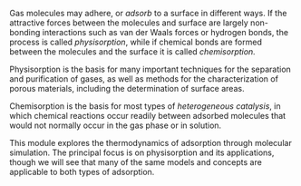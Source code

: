 

Gas molecules may adhere, or *adsorb* to a surface in different ways. If the attractive forces between the molecules and surface are largely non-bonding interactions such as van der Waals forces or hydrogen bonds, the process is called *physisorption*, while if chemical bonds are formed between the molecules and the surface it is called *chemisorption.*

Physisorption is the basis for many important techniques for the separation and purification of gases, as well as methods for the characterization of porous materials, including the determination of surface areas.

Chemisorption is the basis for most types of *heterogeneous catalysis*, in which chemical reactions occur readily between adsorbed molecules that would not normally occur in the gas phase or in solution.  

This module explores the thermodynamics of adsorption through molecular simulation.  The principal focus is on physisorption and its applications, though we will see that many of the same models and concepts are applicable to both types of adsorption.